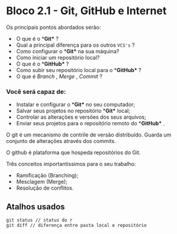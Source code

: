 # Bloco 2.1 - Git, GitHub e Internet

  Os principais pontos abordados serão:

- ​      O que é o                         ***Git\***                    ?    
- ​      Qual a principal diferença para os outros  `VCS's`      ?    
- ​      Como configurar o                         ***Git\***                     na sua máquina?    
- ​      Como iniciar um repositório local?    
- ​      O que é o                         ***GitHub\***                    ?    
- ​      Como subir seu repositório local para o                         ***GitHub\***                    ?    
- ​      O que é               *Branch*            ,               *Merge*            ,               *Commit*            ?    

###   Você será capaz de:

- ​      Instalar e configurar o                         ***Git\***                     no seu computador;    
- ​      Salvar seus projetos no repositório                         ***Git\***                     local;    
- ​      Controlar as alterações e versões dos seus arquivos;    
- ​      Enviar seus projetos para o repositório remoto do                         ***GitHub\***                    .    

O git é um mecanismo de contrile de versão distribuído. Guarda um conjunto de alterações através dos commits.

O github é plataforma que hospeda repositórios do Git.

Três conceitos importantíssimos para o seu trabalho:

- ​      Ramificação (Branching);    
- ​      Mesclagem (Merge);    
- ​      Resolução de conflitos.

## Atalhos usados

```
git status // status do r
git diff // diferença entre pasta local e repositório
```

